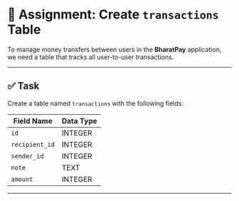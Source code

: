 # 💸 Assignment: Create `transactions` Table

To manage money transfers between users in the **BharatPay** application, we need a table that tracks all user-to-user transactions.

---

## ✅ Task

Create a table named `transactions` with the following fields:

| Field Name     | Data Type |
|----------------|-----------|
| `id`           | INTEGER   |
| `recipient_id` | INTEGER   |
| `sender_id`    | INTEGER   |
| `note`         | TEXT      |
| `amount`       | INTEGER   |

---


